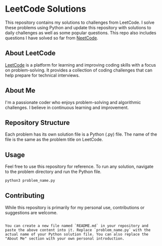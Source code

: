 # LeetCode Solutions

This repository contains my solutions to challenges from LeetCode. I solve these problems using Python and update this repository with solutions to daily challenges as well as some popular questions.
This repo also includes questions I have solved so far from [NeetCode](https://neetcode.io/roadmap).

## About LeetCode

[LeetCode](https://leetcode.com/) is a platform for learning and improving coding skills with a focus on problem-solving. It provides a collection of coding challenges that can help prepare for technical interviews.


## About Me

I'm a passionate coder who enjoys problem-solving and algorithmic challenges. I believe in continuous learning and improvement.

## Repository Structure

Each problem has its own solution file is a Python (.py) file. The name of the file is the same as the problem title on LeetCode.

## Usage

Feel free to use this repository for reference. To run any solution, navigate to the problem directory and run the Python file.

```sh
python3 problem_name.py
```

## Contributing

While this repository is primarily for my personal use, contributions or suggestions are welcome.
```

You can create a new file named `README.md` in your repository and paste the above content into it. Replace `problem_name.py` with the actual name of your Python solution file. You can also replace the "About Me" section with your own personal introduction.
